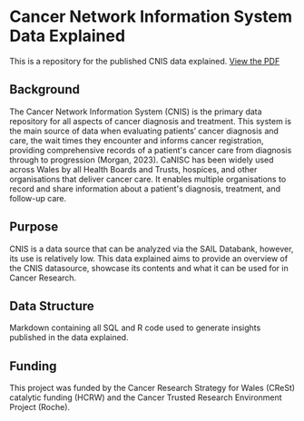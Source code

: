 # Cancer Network Information System Data Explained
This is a repository for the published CNIS data explained. 
[View the PDF](./Docs/Data_Explained_CNIS.pdf)
 
## Background
The Cancer Network Information System (CNIS) is the primary data repository for all aspects of cancer diagnosis and treatment. This system is the main source of data when evaluating patients’ cancer diagnosis and care, the wait times they encounter and informs cancer registration, providing comprehensive records of a patient's cancer care from diagnosis through to progression (Morgan, 2023).
CaNISC has been widely used across Wales by all Health Boards and Trusts, hospices, and other organisations that deliver cancer care. It enables multiple organisations to record and share information about a patient's diagnosis, treatment, and follow-up care.

## Purpose 
CNIS is a data source that can be analyzed via the SAIL Databank, however, its use is relatively low. 
This data explained aims to provide an overview of the CNIS datasource, showcase its contents and what it can be used for in Cancer Research. 

## Data Structure 
Markdown containing all SQL and R code used to generate insights published in the data explained. 

## Funding 
This project was funded by the Cancer Research Strategy for Wales (CReSt) catalytic funding (HCRW) and the Cancer Trusted Research Environment Project (Roche).  
